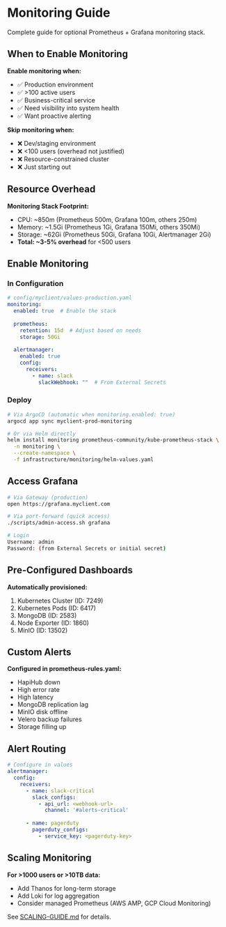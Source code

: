 # Monitoring Guide

Complete guide for optional Prometheus + Grafana monitoring stack.

## When to Enable Monitoring

**Enable monitoring when:**
- ✅ Production environment
- ✅ >100 active users
- ✅ Business-critical service
- ✅ Need visibility into system health
- ✅ Want proactive alerting

**Skip monitoring when:**
- ❌ Dev/staging environment
- ❌ <100 users (overhead not justified)
- ❌ Resource-constrained cluster
- ❌ Just starting out

## Resource Overhead

**Monitoring Stack Footprint:**
- CPU: ~850m (Prometheus 500m, Grafana 100m, others 250m)
- Memory: ~1.5Gi (Prometheus 1Gi, Grafana 150Mi, others 350Mi)
- Storage: ~62Gi (Prometheus 50Gi, Grafana 10Gi, Alertmanager 2Gi)
- **Total: ~3-5% overhead** for <500 users

## Enable Monitoring

### In Configuration

```yaml
# config/myclient/values-production.yaml
monitoring:
  enabled: true  # Enable the stack
  
  prometheus:
    retention: 15d  # Adjust based on needs
    storage: 50Gi
  
  alertmanager:
    enabled: true
    config:
      receivers:
        - name: slack
          slackWebhook: ""  # From External Secrets
```

### Deploy

```bash
# Via ArgoCD (automatic when monitoring.enabled: true)
argocd app sync myclient-prod-monitoring

# Or via Helm directly
helm install monitoring prometheus-community/kube-prometheus-stack \
  -n monitoring \
  --create-namespace \
  -f infrastructure/monitoring/helm-values.yaml
```

## Access Grafana

```bash
# Via Gateway (production)
open https://grafana.myclient.com

# Via port-forward (quick access)
./scripts/admin-access.sh grafana

# Login
Username: admin
Password: (from External Secrets or initial secret)
```

## Pre-Configured Dashboards

**Automatically provisioned:**
1. Kubernetes Cluster (ID: 7249)
2. Kubernetes Pods (ID: 6417)
3. MongoDB (ID: 2583)
4. Node Exporter (ID: 1860)
5. MinIO (ID: 13502)

## Custom Alerts

**Configured in prometheus-rules.yaml:**
- HapiHub down
- High error rate
- High latency
- MongoDB replication lag
- MinIO disk offline
- Velero backup failures
- Storage filling up

## Alert Routing

```yaml
# Configure in values
alertmanager:
  config:
    receivers:
      - name: slack-critical
        slack_configs:
          - api_url: <webhook-url>
            channel: '#alerts-critical'
      
      - name: pagerduty
        pagerduty_configs:
          - service_key: <pagerduty-key>
```

## Scaling Monitoring

**For >1000 users or >10TB data:**
- Add Thanos for long-term storage
- Add Loki for log aggregation
- Consider managed Prometheus (AWS AMP, GCP Cloud Monitoring)

See [SCALING-GUIDE.md](SCALING-GUIDE.md) for details.
